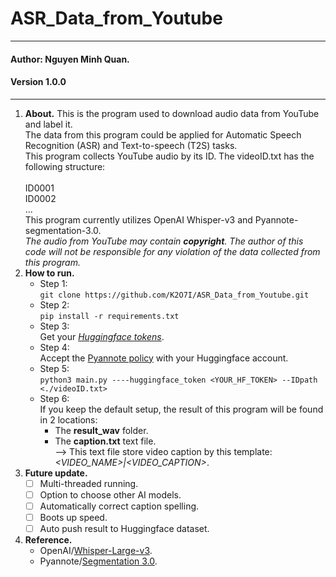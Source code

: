 # ASR_Data_from_Youtube
***
#### Author: Nguyen Minh Quan.
#### Version 1.0.0
---
1. **About.**
   This is the program used to download audio data from YouTube and label it.\
   The data from this program could be applied for Automatic Speech Recognition (ASR) and Text-to-speech (T2S) tasks.\
   This program collects YouTube audio by its ID. The videoID.txt has the following structure:\
     <br>
     ID0001<br>
     ID0002<br>
     ...<br>
   This program currently utilizes OpenAI Whisper-v3 and Pyannote-segmentation-3.0.\
   *The audio from YouTube may contain **copyright**. The author of this code will not be responsible for any violation of the data collected from this program.*
3. **How to run.**
   - Step 1:\
   `git clone https://github.com/K2O7I/ASR_Data_from_Youtube.git`
   - Step 2:\
   `pip install -r requirements.txt`  
   - Step 3:\
    Get your *[Huggingface tokens](https://huggingface.co/settings/tokens)*.
   - Step 4:\
    Accept the [Pyannote policy](https://huggingface.co/pyannote/segmentation-3.0) with your Huggingface account.
   - Step 5:\
    `python3 main.py ----huggingface_token <YOUR_HF_TOKEN> --IDpath <./videoID.txt>`
   - Step 6:\
     If you keep the default setup, the result of this program will be found in 2 locations:
     * The **result_wav** folder.
     * The **caption.txt** text file. <br>--> This text file store video caption by this template: *<VIDEO_NAME>|<VIDEO_CAPTION>*.
4. **Future update.**
    - [ ] Multi-threaded running.
    - [ ] Option to choose other AI models.
    - [ ] Automatically correct caption spelling.
    - [ ] Boots up speed.
    - [ ] Auto push result to Huggingface dataset.
5. **Reference.**
   * OpenAI/[Whisper-Large-v3](https://huggingface.co/openai/whisper-large-v3).
   * Pyannote/[Segmentation 3.0](https://huggingface.co/pyannote/segmentation-3.0).
